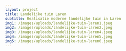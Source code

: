 ```yaml
---
layout: project
title: Landelijke tuin Laren
subtitle: Realisatie moderne landelijke tuin in Laren
img1: /images/uploads/landelijke-tuin-laren1.jpeg
img2: /images/uploads/landelijke-tuin-laren2.jpeg
img3: /images/uploads/landelijke-tuin-laren4.jpeg
img4: /images/uploads/landelijke-tuin-laren5.jpeg
img5: /images/uploads/landelijke-tuin-laren6.jpeg
---
```


